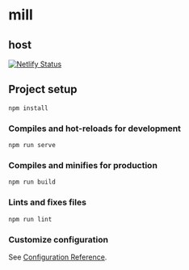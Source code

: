 # mill

## host
[![Netlify Status](https://api.netlify.com/api/v1/badges/76198cd1-b940-4b93-9c3d-edc8e7a5b8ae/deploy-status)](https://app.netlify.com/sites/millionlive-cards/deploys)

## Project setup
```
npm install
```

### Compiles and hot-reloads for development
```
npm run serve
```

### Compiles and minifies for production
```
npm run build
```

### Lints and fixes files
```
npm run lint
```

### Customize configuration
See [Configuration Reference](https://cli.vuejs.org/config/).
